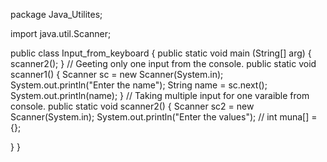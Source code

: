 package Java_Utilites;

import java.util.Scanner;

public class Input_from_keyboard
{
    public static void main (String[] arg)
{
 scanner2();
}
// Geeting only one input from the console.
public static void scanner1() {
    Scanner sc = new Scanner(System.in);
    System.out.println("Enter the name");
    String name = sc.next();
    System.out.println(name);
}
// Taking multiple input for one varaible from console.
 public static void scanner2()
 {
     Scanner sc2 = new Scanner(System.in);
     System.out.println("Enter the values");
    // int muna[] = {};

 }
}

